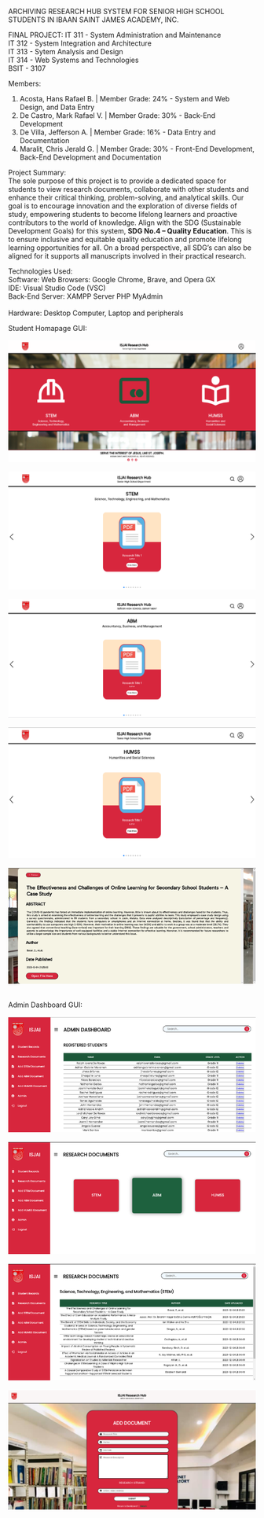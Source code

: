 ARCHIVING RESEARCH HUB SYSTEM FOR SENIOR HIGH SCHOOL STUDENTS IN IBAAN SAINT JAMES ACADEMY, INC.

FINAL PROJECT:
IT 311 - System Administration and Maintenance <br>
IT 312 - System Integration and Architecture <br>
IT 313 - Sytem Analysis and Design <br>
IT 314 - Web Systems and Technologies <br>
BSIT - 3107

Members:
1. Acosta, Hans Rafael B. | Member Grade: 24% - System and Web Design, and Data Entry <br>
2. De Castro, Mark Rafael V. | Member Grade: 30% - Back-End Development <br>
3. De Villa, Jefferson A. | Member Grade: 16% - Data Entry and Documentation <br>
4. Maralit, Chris Jerald G. | Member Grade: 30% - Front-End Development, Back-End Development and Documentation <br>

Project Summary: <br>
    The sole purpose of this project is to provide a dedicated space for students to view research documents, collaborate with other students and enhance their critical thinking, problem-solving, and analytical skills. Our goal is to encourage innovation and the exploration of diverse fields of study, empowering students to become lifelong learners and proactive contributors to the world of knowledge. Align with the SDG (Sustainable Development Goals) for this system, **SDG No.4 – Quality Education**. This is to ensure inclusive and equitable quality education and promote lifelong learning opportunities for all. On a broad perspective, all SDG’s can also be aligned for it supports all manuscripts involved in their practical research.

Technologies Used: <br>
Software: Web Browsers: Google Chrome, Brave, and Opera GX <br> 
IDE: Visual Studio Code (VSC) <br>
Back-End Server: XAMPP Server PHP MyAdmin <br><br>
Hardware: Desktop Computer, Laptop and peripherals


Student Homapage GUI: <br><br>
![homepage](ISJAI-Research-Archiving-System-Final/images/main-dashboard.png) <br><br>
![homepage](ISJAI-Research-Archiving-System-Final/images/stem-page.png) <br><br>
![homepage](ISJAI-Research-Archiving-System-Final/images/abm-page.png) <br><br>
![homepage](ISJAI-Research-Archiving-System-Final/images/humss-page.png) <br><br>
![homepage](ISJAI-Research-Archiving-System-Final/images/readmore-page.png) <br><br>

Admin Dashboard GUI: <br><br>
![homepage](ISJAI-Research-Archiving-System-Final/images/dashboard-admin.png) <br><br>
![homepage](ISJAI-Research-Archiving-System-Final/images/dashboard-documents.png) <br><br>
![homepage](ISJAI-Research-Archiving-System-Final/images/dashboard-strands-docs.png) <br><br>
![homepage](ISJAI-Research-Archiving-System-Final/images/add-documents-page.png) <br><br>


